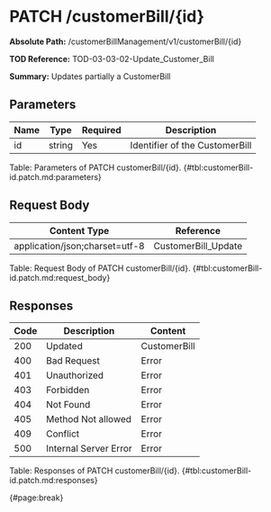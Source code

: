 <!--
    ATTENTION: This file was generated via gradle!
               Do NOT manually edit this file! Any such changes will be overwritten!
-->

# PATCH /customerBill/{id}

**Absolute Path:** /customerBillManagement/v1/customerBill/{id}

**TOD Reference:** TOD-03-03-02-Update_Customer_Bill

**Summary:** Updates partially a CustomerBill

## Parameters

| Name | Type | Required | Description |
| ------ | ------ | --- | ------------ |
| id | string | Yes | Identifier of the CustomerBill |

Table: Parameters of PATCH customerBill/{id}. {#tbl:customerBill-id.patch.md:parameters}

## Request Body

| Content Type | Reference |
|--------------|-----------|
| application/json;charset=utf-8 | CustomerBill_Update |

Table: Request Body of PATCH customerBill/{id}. {#tbl:customerBill-id.patch.md:request_body}

## Responses

| Code | Description | Content |
|------|-------------|---------|
| 200 | Updated | CustomerBill |
| 400 | Bad Request | Error |
| 401 | Unauthorized | Error |
| 403 | Forbidden | Error |
| 404 | Not Found | Error |
| 405 | Method Not allowed | Error |
| 409 | Conflict | Error |
| 500 | Internal Server Error | Error |

Table: Responses of PATCH customerBill/{id}. {#tbl:customerBill-id.patch.md:responses}

{#page:break}
